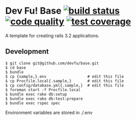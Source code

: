 Dev Fu! Base [![build status][ci-image]][ci] [![code quality][cq-image]][cq] [![test coverage][cc-image]][cc]
=============================================================================================================

A template for creating rails 3.2 applications.

## Development

```
$ git clone git@github.com/devfu/base.git
$ cd base
$ bundle
$ cp {sample,}.env                  # edit this file
$ cp Procfile.local{.sample,}       # edit this file
$ cp config/database.yml{.sample,}  # edit this file
$ foreman start -f Procfile.local
$ bundle exec rake db:setup
$ bundle exec rake db:test:prepare
$ bundle exec rspec spec
```

Environment variables are stored in ./.env

<!-- links -->
[cc]: https://coveralls.io/r/devfu/base "test coverage"
[ci]: http://travis-ci.org/devfu/base "build status"
[cq]: https://codeclimate.com/github/devfu/base "code quality"

<!-- images -->
[cc-image]: https://coveralls.io/repos/devfu/base/badge.png
[ci-image]: https://secure.travis-ci.org/devfu/base.png
[cq-image]: https://codeclimate.com/github/devfu/base.png
